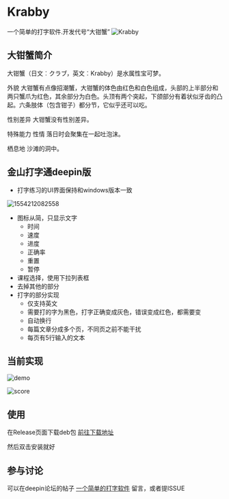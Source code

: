 # Krabby

一个简单的打字软件.开发代号“大钳蟹”
![Krabby](http://s1.52poke.wiki/wiki/thumb/a/a7/098Krabby.png/300px-098Krabby.png)
## 大钳蟹简介
大钳蟹（日文︰クラブ，英文︰Krabby）是水属性宝可梦。

外貌
大钳蟹有点像招潮蟹，大钳蟹的体色由红色和白色组成，头部的上半部分和两只蟹爪为红色，其余部分为白色。头顶有两个突起，下颌部分有着状似牙齿的凸起。六条肢体（包含钳子）都分节，它似乎还可以吃。

性别差异
大钳蟹没有性别差异。

特殊能力
性情
落日时会聚集在一起吐泡沫。

栖息地
沙滩的洞中。

## 金山打字通deepin版

- 打字练习的UI界面保持和windows版本一致

![1554212082558](https://img-blog.csdnimg.cn/20190403215627887.png)

- 图标从简，只显示文字
  - 时间
  - 速度
  - 进度
  - 正确率
  - 重置
  - 暂停
- 课程选择，使用下拉列表框
- 去掉其他的部分
- 打字的部分实现
  - 仅支持英文
  - 需要打的字为黑色，打字正确变成灰色，错误变成红色，都需要变
  - 自动换行
  - 每篇文章分成多个页，不同页之前不能干扰
  - 每页有5行输入的文本
  
## 当前实现
![demo](https://img-blog.csdnimg.cn/20190406212406814.png)

![score](https://img-blog.csdnimg.cn/20190407123805743.png)

## 使用

在Release页面下载deb包 [前往下载地址](https://github.com/PikachuHy/Krabby/releases)

然后双击安装就好

## 参与讨论

可以在deepin论坛的帖子 [一个简单的打字软件](https://bbs.deepin.org/forum.php?mod=viewthread&tid=176472&extra=) 留言，或者提ISSUE


